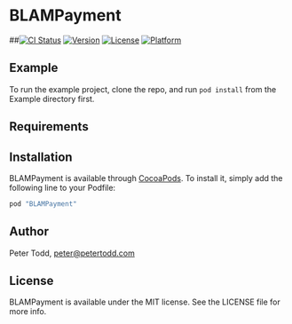 # BLAMPayment

##[![CI Status](http://img.shields.io/travis/petetodd/BLAMPayment.svg?style=flat)](https://travis-ci.org/petetodd/BLAMPayment)
[![Version](https://img.shields.io/cocoapods/v/BLAMPayment.svg?style=flat)](http://cocoapods.org/pods/BLAMPayment)
[![License](https://img.shields.io/cocoapods/l/BLAMPayment.svg?style=flat)](http://cocoapods.org/pods/BLAMPayment)
[![Platform](https://img.shields.io/cocoapods/p/BLAMPayment.svg?style=flat)](http://cocoapods.org/pods/BLAMPayment)

## Example

To run the example project, clone the repo, and run `pod install` from the Example directory first.

## Requirements

## Installation

BLAMPayment is available through [CocoaPods](http://cocoapods.org). To install
it, simply add the following line to your Podfile:

```ruby
pod "BLAMPayment"
```

## Author

Peter Todd, peter@petertodd.com

## License

BLAMPayment is available under the MIT license. See the LICENSE file for more info.
